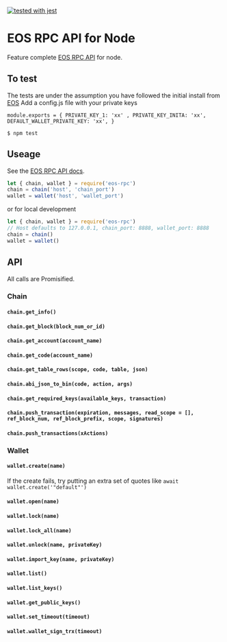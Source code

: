 [![tested with jest](https://img.shields.io/badge/tested_with-jest-99424f.svg)](https://github.com/facebook/jest)

# EOS RPC API for Node

Feature complete [EOS RPC API](https://eosio.github.io/eos/group__eosiorpc.html) for node.


## To test
The tests are under the assumption you have followed the initial install from [EOS](https://github.com/EOSIO/eos)
Add a config.js file with  your private keys

`module.exports = {
  PRIVATE_KEY_1: 'xx' ,
  PRIVATE_KEY_INITA: 'xx',
  DEFAULT_WALLET_PRIVATE_KEY: 'xx',
}`

`$ npm test`

## Useage

See the [EOS RPC API docs](https://eosio.github.io/eos/group__eosiorpc.html).

```js
let { chain, wallet } = require('eos-rpc')
chain = chain('host', 'chain_port')
wallet = wallet('host', 'wallet_port')
```

or for local development
```js
let { chain, wallet } = require('eos-rpc')
// Host defaults to 127.0.0.1, chain_port: 8888, wallet_port: 8888
chain = chain()
wallet = wallet()
```

## API

All calls are Promisified. 
### Chain
#### `chain.get_info()`
#### `chain.get_block(block_num_or_id)`
#### `chain.get_account(account_name)`
#### `chain.get_code(account_name)`
#### `chain.get_table_rows(scope, code, table, json)`
#### `chain.abi_json_to_bin(code, action, args)`
#### `chain.get_required_keys(available_keys, transaction)`
#### `chain.push_transaction(expiration, messages, read_scope = [], ref_block_num, ref_block_prefix, scope, signatures)`
#### `chain.push_transactions(xActions)`

### Wallet 
#### `wallet.create(name)`
If the create fails, try putting an extra set of quotes like ```await wallet.create('"default"')```
#### `wallet.open(name)`
#### `wallet.lock(name)`
#### `wallet.lock_all(name)`
#### `wallet.unlock(name, privateKey)`
#### `wallet.import_key(name, privateKey)`
#### `wallet.list()`
#### `wallet.list_keys()`
#### `wallet.get_public_keys()`
#### `wallet.set_timeout(timeout)`
#### `wallet.wallet_sign_trx(timeout)`
